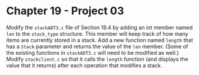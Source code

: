 # Chapter 19 - Project 03

Modify the `stackADT3.c` file of Section 19.4 by adding an int member named
`len` to the `stack_type` structure.  This member will keep track of how many
items are currently stored in a stack.  Add a new function named `length` that
has a `Stack` parameter and returns the value of the `len` member.  (Some of the
existing functions in `stackADT3.c` will need to be modified as well.)  Modify
`stackclient.c` so that it calls the `length` function (and displays the value
that it returns) after each operation that modifies a stack.
